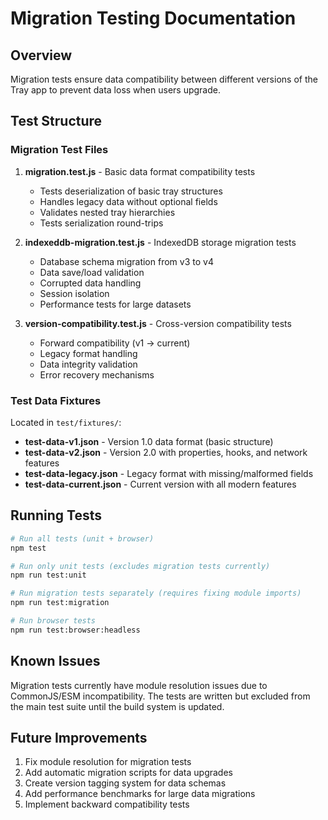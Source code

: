 # Migration Testing Documentation

## Overview

Migration tests ensure data compatibility between different versions of the Tray app to prevent data loss when users upgrade.

## Test Structure

### Migration Test Files

1. **migration.test.js** - Basic data format compatibility tests
   - Tests deserialization of basic tray structures
   - Handles legacy data without optional fields
   - Validates nested tray hierarchies
   - Tests serialization round-trips

2. **indexeddb-migration.test.js** - IndexedDB storage migration tests
   - Database schema migration from v3 to v4
   - Data save/load validation
   - Corrupted data handling
   - Session isolation
   - Performance tests for large datasets

3. **version-compatibility.test.js** - Cross-version compatibility tests
   - Forward compatibility (v1 → current)
   - Legacy format handling
   - Data integrity validation
   - Error recovery mechanisms

### Test Data Fixtures

Located in `test/fixtures/`:

- **test-data-v1.json** - Version 1.0 data format (basic structure)
- **test-data-v2.json** - Version 2.0 with properties, hooks, and network features
- **test-data-legacy.json** - Legacy format with missing/malformed fields
- **test-data-current.json** - Current version with all modern features

## Running Tests

```bash
# Run all tests (unit + browser)
npm test

# Run only unit tests (excludes migration tests currently)
npm run test:unit

# Run migration tests separately (requires fixing module imports)
npm run test:migration

# Run browser tests
npm run test:browser:headless
```

## Known Issues

Migration tests currently have module resolution issues due to CommonJS/ESM incompatibility. The tests are written but excluded from the main test suite until the build system is updated.

## Future Improvements

1. Fix module resolution for migration tests
2. Add automatic migration scripts for data upgrades
3. Create version tagging system for data schemas
4. Add performance benchmarks for large data migrations
5. Implement backward compatibility tests